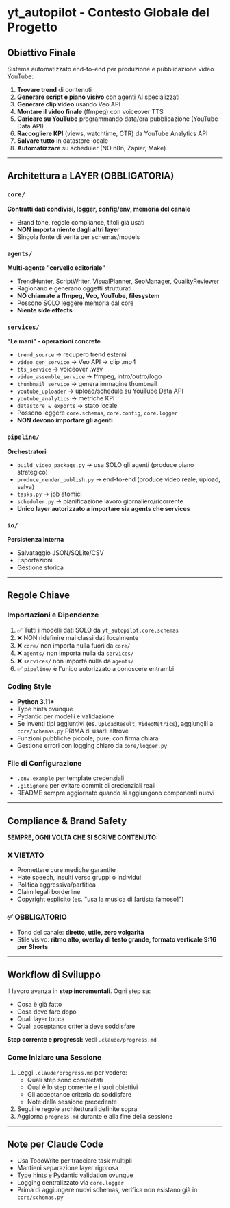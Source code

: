 # yt_autopilot - Contesto Globale del Progetto

## Obiettivo Finale

Sistema automatizzato end-to-end per produzione e pubblicazione video YouTube:

1. **Trovare trend** di contenuti
2. **Generare script e piano visivo** con agenti AI specializzati
3. **Generare clip video** usando Veo API
4. **Montare il video finale** (ffmpeg) con voiceover TTS
5. **Caricare su YouTube** programmando data/ora pubblicazione (YouTube Data API)
6. **Raccogliere KPI** (views, watchtime, CTR) da YouTube Analytics API
7. **Salvare tutto** in datastore locale
8. **Automatizzare** su scheduler (NO n8n, Zapier, Make)

---

## Architettura a LAYER (OBBLIGATORIA)

### `core/`
**Contratti dati condivisi, logger, config/env, memoria del canale**
- Brand tone, regole compliance, titoli già usati
- **NON importa niente dagli altri layer**
- Singola fonte di verità per schemas/models

### `agents/`
**Multi-agente "cervello editoriale"**
- TrendHunter, ScriptWriter, VisualPlanner, SeoManager, QualityReviewer
- Ragionano e generano oggetti strutturati
- **NO chiamate a ffmpeg, Veo, YouTube, filesystem**
- Possono SOLO leggere memoria dal core
- **Niente side effects**

### `services/`
**"Le mani" - operazioni concrete**
- `trend_source` → recupero trend esterni
- `video_gen_service` → Veo API → clip .mp4
- `tts_service` → voiceover .wav
- `video_assemble_service` → ffmpeg, intro/outro/logo
- `thumbnail_service` → genera immagine thumbnail
- `youtube_uploader` → upload/schedule su YouTube Data API
- `youtube_analytics` → metriche KPI
- `datastore & exports` → stato locale
- Possono leggere `core.schemas`, `core.config`, `core.logger`
- **NON devono importare gli agenti**

### `pipeline/`
**Orchestratori**
- `build_video_package.py` → usa SOLO gli agenti (produce piano strategico)
- `produce_render_publish.py` → end-to-end (produce video reale, upload, salva)
- `tasks.py` → job atomici
- `scheduler.py` → pianificazione lavoro giornaliero/ricorrente
- **Unico layer autorizzato a importare sia agents che services**

### `io/`
**Persistenza interna**
- Salvataggio JSON/SQLite/CSV
- Esportazioni
- Gestione storica

---

## Regole Chiave

### Importazioni e Dipendenze
1. ✅ Tutti i modelli dati SOLO da `yt_autopilot.core.schemas`
2. ❌ NON ridefinire mai classi dati localmente
3. ❌ `core/` non importa nulla fuori da `core/`
4. ❌ `agents/` non importa nulla da `services/`
5. ❌ `services/` non importa nulla da `agents/`
6. ✅ `pipeline/` è l'unico autorizzato a conoscere entrambi

### Coding Style
- **Python 3.11+**
- Type hints ovunque
- Pydantic per modelli e validazione
- Se inventi tipi aggiuntivi (es. `UploadResult`, `VideoMetrics`), aggiungili a `core/schemas.py` PRIMA di usarli altrove
- Funzioni pubbliche piccole, pure, con firma chiara
- Gestione errori con logging chiaro da `core/logger.py`

### File di Configurazione
- `.env.example` per template credenziali
- `.gitignore` per evitare commit di credenziali reali
- README sempre aggiornato quando si aggiungono componenti nuovi

---

## Compliance & Brand Safety

**SEMPRE, OGNI VOLTA CHE SI SCRIVE CONTENUTO:**

### ❌ VIETATO
- Promettere cure mediche garantite
- Hate speech, insulti verso gruppi o individui
- Politica aggressiva/partitica
- Claim legali borderline
- Copyright esplicito (es. "usa la musica di [artista famoso]")

### ✅ OBBLIGATORIO
- Tono del canale: **diretto, utile, zero volgarità**
- Stile visivo: **ritmo alto, overlay di testo grande, formato verticale 9:16 per Shorts**

---

## Workflow di Sviluppo

Il lavoro avanza in **step incrementali**. Ogni step sa:
- Cosa è già fatto
- Cosa deve fare dopo
- Quali layer tocca
- Quali acceptance criteria deve soddisfare

**Step corrente e progressi:** vedi `.claude/progress.md`

### Come Iniziare una Sessione
1. Leggi `.claude/progress.md` per vedere:
   - Quali step sono completati
   - Qual è lo step corrente e i suoi obiettivi
   - Gli acceptance criteria da soddisfare
   - Note della sessione precedente
2. Segui le regole architetturali definite sopra
3. Aggiorna `progress.md` durante e alla fine della sessione

---

## Note per Claude Code

- Usa TodoWrite per tracciare task multipli
- Mantieni separazione layer rigorosa
- Type hints e Pydantic validation ovunque
- Logging centralizzato via `core.logger`
- Prima di aggiungere nuovi schemas, verifica non esistano già in `core/schemas.py`
